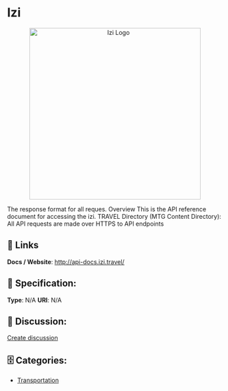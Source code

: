 # Izi
<p align="center">
    <img width="400" src="https://raw.githubusercontent.com/apis-list/apis-list/main/apis/izi/logo_256x256.png" alt="Izi Logo"/>
</p>

The response format for all reques. Overview This is the API reference document for accessing the izi. TRAVEL Directory (MTG Content Directory): All API requests are made over HTTPS to API endpoints

##  🔗 Links
**Docs / Website**: http://api-docs.izi.travel/

## 🧬 Specification:
**Type**: N/A
**URI**: N/A

## 💬 Discussion:
[Create discussion](https://github.com/apis-list/apis-list/discussions/new)

## 🗄️ Categories:
- [Transportation](https://github.com/apis-list/apis-list#transportation)







